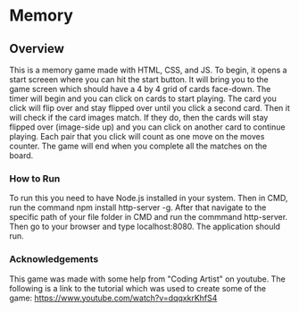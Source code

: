 # Memory

## Overview

This is a memory game made with HTML, CSS, and JS. To begin, it opens a start screeen where you can hit the start button. It will bring you to the game screen which should have a 4 by 4 grid of cards face-down. The timer will begin and you can click on cards to start playing. The card you click will flip over and stay flipped over until you click a second card. Then it will check if the card images match. If they do, then the cards will stay flipped over (image-side up) and you can click on another card to continue playing. Each pair that you click will count as one move on the moves counter. The game will end when you complete all the matches on the board. 

### How to Run 

To run this you need to have Node.js installed in your system. Then in CMD, run the command npm install http-server -g. After that navigate to the specific path of your file folder in CMD and run the commmand http-server. Then go to your browser and type localhost:8080. The application should run.

### Acknowledgements

This game was made with some help from "Coding Artist" on youtube. The following is a link to the tutorial which was used to create some of the game: https://www.youtube.com/watch?v=dqqxkrKhfS4
